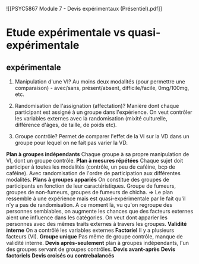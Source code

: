 ![[PSYC5867 Module 7 - Devis expérimentaux (Présentiel).pdf]]

# Etude expérimentale vs quasi-expérimentale

## expérimentale
1) Manipulation d'une VI?
	Au moins deux modalités (pour permettre une comparaison) - avec/sans, présent/absent, difficile/facile, 0mg/100mg, etc. 

2) Randomisation de l'assignation (affectation)?
	 Manière dont chaque participant est assigné à un groupe dans l'expérience. On veut contrôler les variables externes avec la randomisation (mixité culturelle, différence d'âges, de taille, de poids etc).

3) Groupe contrôle?
	Permet de comparer l'effet de la VI sur la VD dans un groupe pour lequel on ne fait pas varier la VD.

**Plan à groupes indépendants**
	Chaque groupe à sa propre manipulation de VI, dont un groupe contrôle.
**Plan à mesures répétées**
	Chaque sujet doit participer à toutes les modalités (contrôle, un peu de caféine, bcp de caféine). Avec randomisation de l'ordre de participation aux différentes modalités.
**Plans à groupes appariés**
	On constitue des groupes de participants en fonction de leur caractéristiques. Groupe de fumeurs, groupes de non-fumeurs, groupes de fumeurs de chicha.
	=> Le plan ressemble à une expérience mais est quasi-expérimentale par le fait qu'il n'y a pas de randomisation. A ce moment là, vu qu'on regroupe des personnes semblables, on augmente les chances que des facteurs externes aient une influence dans les catégories. On veut dont apparier les personnes avec des mêmes traits externes à travers les groupes.
**Validité interne** 
	On a contrôlé les variables externes
**Factoriel**
	Il y a plusieurs facteurs (VI).
**Groupe unique**
	Pas même de groupe contrôle, manque de validité interne.
**Devis après-seulement**
	plan à groupes indépendants, l'un des groupes servant de groupes contrôles.
**Devis avant-après**
**Devis factoriels**
**Devis croisés ou contrebalancés**







